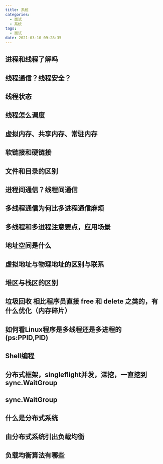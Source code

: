 ```yaml
---
title: 系统
categories:
  - 面试
  - 系统
tags:
  - 面试
date: 2021-03-10 09:28:35
---
```


## 进程和线程了解吗



## 线程通信？线程安全？



## 线程状态



## 线程怎么调度



## 虚拟内存、共享内存、常驻内存



## 软链接和硬链接



## 文件和目录的区别



## 进程间通信？线程间通信



## 多线程通信为何比多进程通信麻烦



## 多线程和多进程注意要点，应用场景



## 地址空间是什么



## 虚拟地址与物理地址的区别与联系



## 堆区与栈区的区别



## 垃圾回收 相比程序员直接 free 和 delete 之类的，有什么优化（内存碎片）



## 如何看Linux程序是多线程还是多进程的(ps:PPID,PID)



## Shell编程


## 分布式框架，singleflight并发，深挖，一直挖到sync.WaitGroup


## sync.WaitGroup


## 什么是分布式系统


## 由分布式系统引出负载均衡


## 负载均衡算法有哪些
